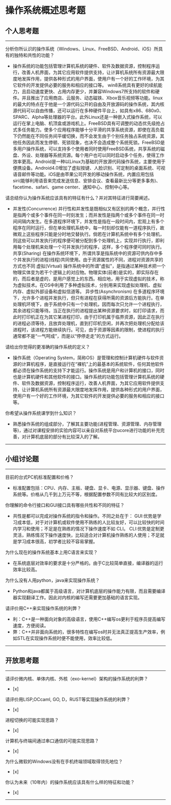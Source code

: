 # 操作系统概述思考题

## 个人思考题

---

分析你所认识的操作系统（Windows、Linux、FreeBSD、Android、iOS）所具有的独特和共性的功能？
- 操作系统的功能包括管理计算机系统的硬件、软件及数据资源，控制程序运行，改善人机界面，为其它应用软件提供支持，让计算机系统所有资源最大限度地发挥作用，提供各种形式的用户界面，使用户有一个好的工作环境，为其它软件的开发提供必要的服务和相应的接口等。
  win8系统具有更好的续航能力，且启动速度更快、占用内存更少，并兼容Windows7所支持的软件和硬件。并且推出了应用商店、云服务、动态磁铁、Xbox音乐视频等功能。linux的最大的特点在于他是一个源代码公开的自由及开放源码的操作系统，其内核源代码可以自由传播，还可以运行在多种硬件平台上，如具有x86、680x0、SPARC、Alpha等处理器的平台。此外Linux还是一种嵌入式操作系统，可以运行在掌上电脑、机顶盒或游戏机上。FreeBSD具有可调整的动态优先级抢占式多任务能力。使多个应用程序能够十分平滑的共享系统资源，即使在高负载下仍然能在不同任务间平缓切换，而不会发生由于个别任务独占系统资源，其他任务因此而发生停顿、死锁现象，也决不会造成整个系统死锁。FreeBSD是多用户操作系统，可以支持多个使用者同时使用FreeBSD系统，共享系统的磁盘、外设、处理器等系统资源。每个用户也可以同时启动多个任务，使得工作效率更高。Android是一种以Linux为基础的开放源代码操作系统，主要使用于便携设备。Android4.0增加了虚拟按键、人脸识别、可定制的桌面系统、可视语音邮件等功能。iOS是由苹果公司开发的移动操作系统，内置应用包括siri(能够利用语音来完成发送信息、安排会议、查看最新比分等更多事务)、facetime、safari、game center、通知中心、控制中心等。

>  

请总结你认为操作系统应该具有的特征有什么？并对其特征进行简要阐述。
-   并发性(Concurrence) 
  并行性和并发性是既相似又有区别的两个概念，并行性是指两个或多个事件在同一时刻发生；而并发性是指两个或多个事件在同一时间间隔内发生。在多道程序环境下，并发性是指在一段时间内，宏观上有多个程序在同时运行，但在单处理机系统中，每一时刻却仅能有一道程序执行，故微观上这些程序只能是分时地交替执行。倘若在计算机系统中有多个处理机，则这些可以并发执行的程序便可被分配到多个处理机上，实现并行执行，即利用每个处理机来处理一个可并发执行的程序，这样，多个程序便可同时执行。 
共享(Sharing) 
  在操作系统环境下，所谓共享是指系统中的资源可供内存中多个并发执行的进程(线程)共同使用。由于资源属性的不同，进程对资源共享的方式也不同
虚拟(Virtual) 
  操作系统中的所谓"虚拟"，是指通过某种技术把一个物理实体变为若干个逻辑上的对应物。物理实体(前者)是实的，即实际存在的，而后者是虚的，是用户感觉上的东西。相应地，用于实现虚拟的技术，称为虚拟技术。在OS中利用了多种虚拟技术，分别用来实现虚拟处理机、虚拟内存、虚拟外部设备和虚拟信道等。 
异步性(Asynchronism) 
  在多道程序环境下，允许多个进程并发执行，但只有进程在获得所需的资源后方能执行。在单处理机环境下，由于系统中只有一个处理机，因而每次只允许一个进程执行，其余进程只能等待。当正在执行的进程提出某种资源要求时，如打印请求，而此时打印机正在为其它某进程打印，由于打印机属于临界资源，因此正在执行的进程必须等待，且放弃处理机，直到打印机空闲，并再次把处理机分配给该进程时，该进程方能继续执行。可见，由于资源等因素的限制，使进程的执行通常都不是“一气呵成”，而是以“停停走走”的方式运行。

>   

请给出你觉得的更准确的操作系统的定义？
-   操作系统（Operating System，简称OS）是管理和控制计算机硬件与软件资源的计算机程序，是直接运行在“裸机”上的最基本的系统软件，任何其他软件都必须在操作系统的支持下才能运行。操作系统是用户和计算机的接口，同时也是计算机硬件和其他软件的接口。操作系统的功能包括管理计算机系统的硬件、软件及数据资源，控制程序运行，改善人机界面，为其它应用软件提供支持，让计算机系统所有资源最大限度地发挥作用，提供各种形式的用户界面，使用户有一个好的工作环境，为其它软件的开发提供必要的服务和相应的接口等。

>   

你希望从操作系统课学到什么知识？
- 熟悉操作系统的组成部分，了解其主要功能(进程管理、资源管理、内存管理等)，通过对课程安排的实验内容可以亲自对系统平台ucore进行功能的补充完善，对计算机底层的部分有比较深入的了解。

>   

---

## 小组讨论题

---

目前的台式PC机标准配置和价格？
- 标准配置包括：CPU、内存、主板、硬盘、显卡、电源、显示器、键盘、操作系统等。价格从几千到上万元不等，根据配置参数不同有比较大的区别度。 

> 

你理解的命令行接口和GUI接口具有哪些共性和不同的特征？
-   共性是都可以完成对操作系统的指令和操作。不同之处在于：
GUI:优势是学习成本低，对于对计算机或软件使用不熟练的人比较友好，可以比较快的时间内学习和使用；不足是在熟练的情况下操作速度不如 CLI。
CLI:优势是定制更灵活，熟练情况下操作速度快，比较适合对计算机操作熟练的人使用；不足就是学习成本很高，初学者比较不容易掌握。

> 

为什么现在的操作系统基本上用C语言来实现？
- 在系统底层对效率的要求是十分严格的。由于C比较简单直接，编译器的运行效率比较高。  

>  

为什么没有人用python，java来实现操作系统？
- Python和java都属于高级语言，对计算机底层的操作能力有限，而且需要编译器实现翻译工作。因此对内核的编写还需要更加基础的语言实现。

>  

请评价用C++来实现操作系统的利弊？
- 利：C++是一种面向对象的高级语言，使用C++编写os更利于程序员提高编写速度，方便阅读。
- 弊：C++并非面向系统的，很多特性在编写os时并无法真正提高生产效率，例如STL在实现操作系统时便不能使用，效率比较低。

>  

---

## 开放思考题

---

请评价微内核、单体内核、外核（exo-kernel）架构的操作系统的利弊？
- [x]  

>  

请评价用LISP,OCcaml, GO, D，RUST等实现操作系统的利弊？
- [x]  

>  

进程切换的可能实现思路？
- [x]  

>  

计算机与终端间通过串口通信的可能实现思路？
- [x]  

>  

为什么微软的Windows没有在手机终端领域取得领先地位？
- [x]  

>  

你认为未来（10年内）的操作系统应该具有什么样的特征和功能？
- [x]  

>  

---
